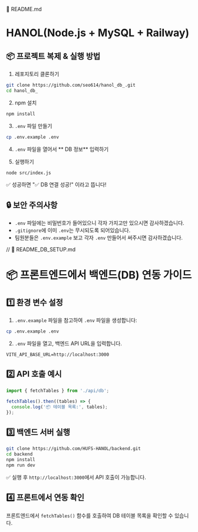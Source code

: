 📄 README.md

# HANOL(Node.js + MySQL + Railway)

## 📦 프로젝트 복제 & 실행 방법

1. 레포지토리 클론하기
```bash
git clone https://github.com/seo614/hanol_db_.git
cd hanol_db_
```

2. npm 설치
```bash
npm install
```

3. `.env` 파일 만들기
```bash
cp .env.example .env
```

4. `.env` 파일을 열어서 ** DB 정보** 입력하기

5. 실행하기
```bash
node src/index.js
```

✅ 성공하면 "✅ DB 연결 성공!" 이라고 뜹니다!


## 🔒 보안 주의사항

- `.env` 파일에는 비밀번호가 들어있으니 각자 가지고만 있으시면 감사하겠습니다.
- `.gitignore`에 이미 `.env`는 무시되도록 되어있습니다.
- 팀원분들은 `.env.example` 보고 각자 `.env` 만들어서 써주시면 감사하겠습니다.

// 📄 README_DB_SETUP.md

# 📦 프론트엔드에서 백엔드(DB) 연동 가이드

## 1️⃣ 환경 변수 설정

1. `.env.example` 파일을 참고하여 `.env` 파일을 생성합니다:

```bash
cp .env.example .env
```

2. `.env` 파일을 열고, 백엔드 API URL을 입력합니다.

```env
VITE_API_BASE_URL=http://localhost:3000
```


## 2️⃣ API 호출 예시

```javascript
import { fetchTables } from './api/db';

fetchTables().then((tables) => {
  console.log('📦 테이블 목록:', tables);
});
```


## 3️⃣ 백엔드 서버 실행

```bash
git clone https://github.com/HUFS-HANOL/backend.git
cd backend
npm install
npm run dev
```

✅ 실행 후 `http://localhost:3000`에서 API 호출이 가능합니다.


## 4️⃣ 프론트에서 연동 확인

프론트엔드에서 `fetchTables()` 함수를 호출하여 DB 테이블 목록을 확인할 수 있습니다.
